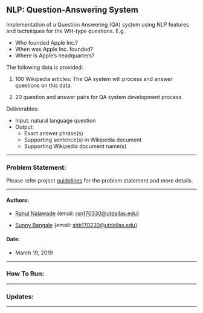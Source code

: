 ## NLP: Question-Answering System

Implementation of a Question Answering (QA) system using NLP features and 
techniques for the WH-type questions. E.g. 
- Who founded Apple Inc.?
- When was Apple Inc. founded?
- Where is Apple’s headquarters?

The following data is provided:
1. 100 Wikipedia articles: 
The QA system will process and answer questions on this data. 

2. 20 question and answer pairs for QA system development process.

Deliverables:
- Input: natural language question
- Output: 
  - Exact answer phrase(s)
  - Supporting sentence(s) in Wikipedia document
  - Supporting Wikipedia document name(s)

-------------------------------------------------------------------------------

### Problem Statement: 

Please refer project [guidelines](https://github.com/rahul1947/NLP-Question-Answering-System/blob/master/01-Problem-Statement/Project_S19_NLP6320.pdf) for the problem statement and more details.

-------------------------------------------------------------------------------

#### Authors: 

- [Rahul Nalawade](https://github.com/rahul1947) 
  {email: rsn170330@utdallas.edu} 

- [Sunny Bangale](https://github.com/sunnybangale) 
  {email: shb170230@utdallas.edu}

#### Date:
- March 19, 2019
_______________________________________________________________________________

### How To Run:

_______________________________________________________________________________

### Updates:

_______________________________________________________________________________


